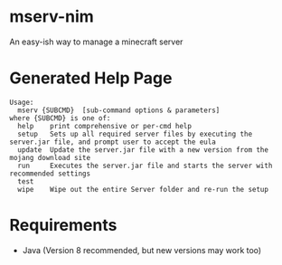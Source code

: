 # mserv-nim
An easy-ish way to manage a minecraft server

# Generated Help Page
```
Usage:
  mserv {SUBCMD}  [sub-command options & parameters]
where {SUBCMD} is one of:
  help    print comprehensive or per-cmd help
  setup   Sets up all required server files by executing the server.jar file, and prompt user to accept the eula
  update  Update the server.jar file with a new version from the mojang download site
  run     Executes the server.jar file and starts the server with recommended settings
  test
  wipe    Wipe out the entire Server folder and re-run the setup
  ```
# Requirements
- Java (Version 8 recommended, but new versions may work too)

